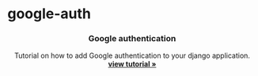 # google-auth
<p align="center">
    

  <h3 align="center">Google authentication</h3>

  <p align="center">
    Tutorial on how to add Google authentication to your django application.
    <br />
    <a href="https://www.thedjangoguy.com/documentation/password-reset/"><strong>view tutorial »</strong></a>
    <br />
  </p>
</p>
